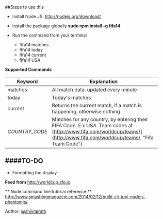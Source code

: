 ##Steps to use this

* Install Node JS: http://nodejs.org/download/

* Install the package globally
**sudo npm install -g fifa14**

* Run the command from your terminal
	* fifa14 matches
	* fifa14 today
	* fifa14 current
	* fifa14 USA

**Supported Commands**

Keyword   			| Explanation
--------------------|-------------
matches             | All match data, updated every minute
today               | Today's matches
current             | Returns the current match, if a match is happening, otherwise nothing
*COUNTRY_CODE*      | Matches for any country, by entering their FIFA Code. E.x USA. Team codes at [http://www.fifa.com/worldcup/teams/](http://www.fifa.com/worldcup/teams/, "Fifa Team Code")

####TO-DO
-------------
* Formatting the display

**Feed from**
http://worldcup.sfg.io

** Node command line tutorial reference **
http://www.smashingmagazine.com/2014/02/12/build-cli-tool-nodejs-phantomjs/


Author: [@shivrajrath](http://twitter.com/shivrajrath, "Twitter")